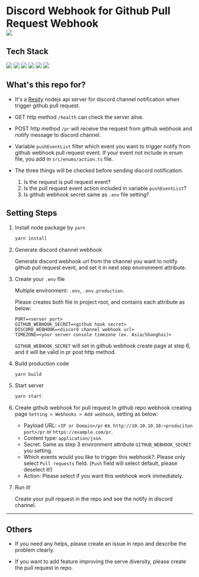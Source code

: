 <h1>
    Discord Webhook for Github Pull Request Webhook
    <br/>
    <img src="https://img.shields.io/static/v1?label=PRs&message=welcomes&color=blue"/>
</h1>

## Tech Stack

<p>
    <img src="https://img.shields.io/static/v1?label=&message=Javascript&color=yellow"/>
    <img src="https://img.shields.io/static/v1?label=&message=Typescript&color=blue"/>
    <img src="https://img.shields.io/static/v1?label=&message=Restify&color=blueviolet"/>
    <img src="https://img.shields.io/static/v1?label=&message=day.js&color=orange"/>
    <img src="https://img.shields.io/static/v1?label=&message=axios&color=lightgrey"/>
    <img src="https://img.shields.io/static/v1?label=&message=dotenv&color=success"/>
</p>

## What's this repo for?

- It's a [Resity](https://github.com/restify/node-restify) nodejs api server for discord channel notification when trigger github pull request.

- GET http method ```/health``` can check the server alive.

- POST http method ```/pr``` will receive the request from github webhook and notify message to discord channel.

- Variable ```pushEventList``` filter which event you want to trigger notify from github webhook pull request event. If your event not include in enum file, you add in ```src/enums/action.ts``` file.

- The three things will be checked before sending discord notification:
  
  1. Is the request is pull request event?
  2. Is the pull request event action included in variable ```pushEventList```?
  3. Is github webhook secret same as ```.env``` file setting?

## Setting Steps

1. Install node package by ```yarn```

    ```bash
    yarn install
    ```

2. Generate discord channel webhook

    Generate discord webhook url from the channel you want to notify github pull request event, and set it in next step environment attribute.

3. Create your `.env` file

    Multiple environment: `.env`, `.env.production`.

    Please creates both file in project root, and contains each attribute as below:

    ```env
    PORT=<server port>
    GITHUB_WEBHOOK_SECRET=<github hook secret>
    DISCORD_WEBHOOK=<discord channel webhook url>
    TIMEZONE=<your server console timezone (ex. Asia/Shanghai)>
    ```

    ```GITHUB_WEBHOOK_SECRET``` will set in github webhook create page at step 6, and it will be valid in pr post http method.

4. Build production code

    ```bash
    yarn build
    ```

5. Start server

    ```bash
    yarn start
    ```

6. Create github webhook for pull request
    In github repo webhook creating page ```Setting > Webhooks > Add webhook```, setting as below:

    - Payload URL: ```<IP or Domain>/pr``` ex. ```http://10.10.10.10:<produciton port>/pr``` or ```https://example.com/pr```.
    - Content type: ```application/json```.
    - Secret: Same as step 3 environment attribute ```GITHUB_WEBHOOK_SECRET``` you setting.
    - Which events would you like to trigger this webhook?: Please only select ```Pull requests``` field. (```Push``` field will select default, please deselect it!)
    - Action: Please select if you want this webhook work immediately.

7. Run it!

    Create your pull request in the repo and see the notify in discord channel.

---

## Others

- If you need any helps, please create an issue in repo and describe the problem clearly.

- If you want to add feature improving the serve diversity, please create the pull request in repo.
